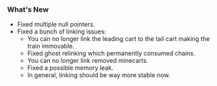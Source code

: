 ### What's New

* Fixed multiple null pointers.
* Fixed a bunch of linking issues:
  * You can no longer link the leading cart to the tail cart making the train immovable.
  * Fixed ghost relinking which permanently consumed chains.
  * You can no longer link removed minecarts.
  * Fixed a possible memory leak.
  * In general, linking should be way more stable now.